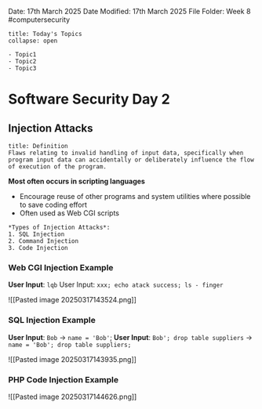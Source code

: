 Date: 17th March 2025
Date Modified: 17th March 2025
File Folder: Week 8
#computersecurity

```ad-abstract
title: Today's Topics
collapse: open

- Topic1
- Topic2
- Topic3

```

# Software Security Day 2

## Injection Attacks

```ad-summary
title: Definition
Flaws relating to invalid handling of input data, specifically when program input data can accidentally or deliberately influence the flow of execution of the program.
```

**Most often occurs in scripting languages**
- Encourage reuse of other programs and system utilities where possible to save coding effort
- Often used as Web CGI scripts

```ad-example
*Types of Injection Attacks*:
1. SQL Injection
2. Command Injection
3. Code Injection
```

### Web CGI Injection Example

**User Input**: `lqb`
User Input: `xxx; echo atack success; ls - finger`

![[Pasted image 20250317143524.png]]

### SQL Injection Example

**User Input**: `Bob` → `name = 'Bob'`;
**User Input**: `Bob'; drop table suppliers` → `name = 'Bob'; drop table suppliers;`

![[Pasted image 20250317143935.png]]

### PHP Code Injection Example

![[Pasted image 20250317144626.png]]


